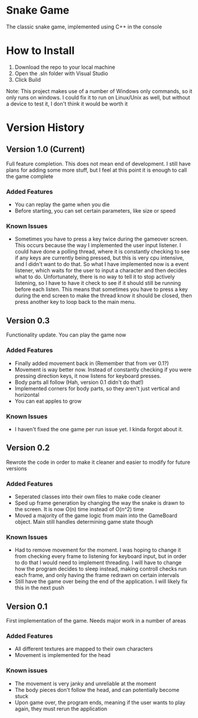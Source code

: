 # Snake Game
The classic snake game, implemented using C++ in the console

# How to Install
1. Download the repo to your local machine
2. Open the .sln folder with Visual Studio
3. Click Build

Note: This project makes use of a number of Windows only commands, so it only runs on windows. I could fix it to run on Linux/Unix as well, but without a device to test it, I don't think it would be worth it

# Version History

## Version 1.0 (Current)
Full feature completion. This does not mean end of development. I still have plans for adding some more stuff, but I feel at this point it is enough to call the game complete
### Added Features
- You can replay the game when you die
- Before starting, you can set certain parameters, like size or speed
### Known Issues
- Sometimes you have to press a key twice during the gameover screen. This occurs because the way I implemented the user input listener. I could have done a polling thread, where it is constantly checking to see if any keys are currently being pressed, but this is very cpu intensive, and I didn't want to do that. So what I have implemented now is a event listener, which waits for the user to input a character and then decides what to do. Unfortunately, there is no way to tell it to stop actively listening, so I have to have it check to see if it should still be running before each listen. This means that sometimes you have to press a key during the end screen to make the thread know it should be closed, then press another key to loop back to the main menu.

## Version 0.3
Functionality update. You can play the game now
### Added Features
- Finally added movement back in (Remember that from ver 0.1?)
- Movement is way better now. Instead of constantly checking if you were pressing direction keys, it now listens for keyboard presses.
- Body parts all follow (Hah, version 0.1 didn't do that!)
- Implemented corners for body parts, so they aren't just vertical and horizontal
- You can eat apples to grow
### Known Issues
- I haven't fixed the one game per run issue yet. I kinda forgot about it.

## Version 0.2
Rewrote the code in order to make it cleaner and easier to modify for future versions
### Added Features
- Seperated classes into their own files to make code cleaner
- Sped up frame generation by changing the way the snake is drawn to the screen. It is now O(n) time instead of O(n^2) time
- Moved a majority of the game logic from main into the GameBoard object. Main still handles determining game state though
### Known Issues
- Had to remove movement for the moment. I was hoping to change it from checking every frame to listening for keyboard input, but in order to do that I would need to implement threading. I will have to change how the program decides to sleep instead, making controll checks run each frame, and only having the frame redrawn on certain intervals
- Still have the game over being the end of the application. I will likely fix this in the next push

## Version 0.1
First implementation of the game. Needs major work in a number of areas
### Added Features
- All different textures are mapped to their own characters
- Movement is implemented for the head
### Known issues
- The movement is very janky and unreliable at the moment
- The body pieces don't follow the head, and can potentially become stuck
- Upon game over, the program ends, meaning if the user wants to play again, they must rerun the application
